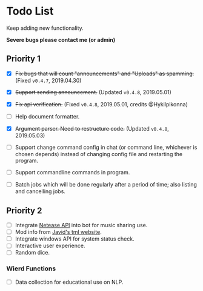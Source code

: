 # Todo List

Keep adding new functionality.

**Severe bugs please contact me (or admin)**

## Priority 1

- [x] ~~Fix bugs that will count "announcements" and "Uploads" as spamming.~~ (Fixed `v0.4.7`, 2019.04.30)
- [x] ~~Support sending announcement.~~ (Updated `v0.4.8`, 2019.05.01)
- [x] ~~Fix api verification.~~ (Fixed `v0.4.8`, 2019.05.01, credits @Hykilpikonna)
- [ ] Help document formatter.
- [x] ~~Argument parser. Need to restructure code.~~ (Updated `v0.4.8`, 2019.05.03)
- [ ] Support change command config in chat (or command line, whichever is chosen depends) instead of changing config file and restarting the program.
- [ ] Support commandline commands in program.
- [ ] Batch jobs which will be done regularly after a period of time; also listing and cancelling jobs.


## Priority 2

- [ ] Integrate [Netease API][netease] into bot for music sharing use.
- [ ] Mod info from [Javid's tml website][javid].
- [ ] Integrate windows API for system status check.
- [ ] Interactive user experience.
- [ ] Random dice.

### Wierd Functions

- [ ] Data collection for educational use on NLP.



[netease]: https://github.com/Shimogawa/NeteaseMusicGetter
[javid]: http://javid.ddns.net/tModLoader/